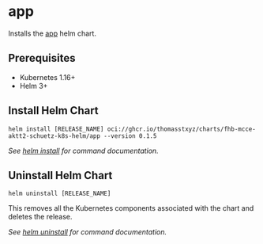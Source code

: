 # app

Installs the [app](https://github.com/thomasstxyz/fhb-mcce-aktt2-schuetz-k8s-helm) helm chart.

## Prerequisites

- Kubernetes 1.16+
- Helm 3+

## Install Helm Chart

```console
helm install [RELEASE_NAME] oci://ghcr.io/thomasstxyz/charts/fhb-mcce-aktt2-schuetz-k8s-helm/app --version 0.1.5
```

_See [helm install](https://helm.sh/docs/helm/helm_install/) for command documentation._

## Uninstall Helm Chart

```console
helm uninstall [RELEASE_NAME]
```

This removes all the Kubernetes components associated with the chart and deletes the release.

_See [helm uninstall](https://helm.sh/docs/helm/helm_uninstall/) for command documentation._
